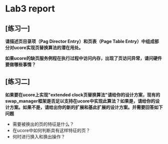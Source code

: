 # Lab3 report

## [练习一]
**请描述页目录项（Pag Director Entry）和页表（Page Table Entry）中组成部分对ucore实现页替换算法的潜在用处。**


**如果ucore的缺页服务例程在执行过程中访问内存，出现了页访问异常，请问硬件要做哪些事情？**


## [练习二]
**如果要在ucore上实现"extended clock页替换算法"请给你的设计方案，现有的swap_manager框架是否足以支持在ucore中实现此算法？如果是，请给你的设计方案。如果不是，请给出你的新的扩展和基此扩展的设计方案。并需要回答如下问题**

- 需要被换出的页的特征是什么？
- 在ucore中如何判断具有这样特征的页？
- 何时进行换入和换出操作？